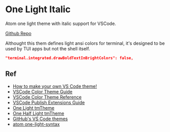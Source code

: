 # One Light Italic

Atom one light theme with italic support for VSCode.

[Github Repo](https://github.com/laggardkernel/vscode-theme-onelight)

Althought this them defines light ansi colors for terminal, it's designed to be used by TUI apps but not the shell itself.

```json
"terminal.integrated.drawBoldTextInBrightColors": false,
```

## Ref

- [How to make your own VS Code theme!](https://www.youtube.com/watch?v=pGzssFNtWXw)
- [VSCode Color Theme Guide](https://code.visualstudio.com/api/extension-guides/color-theme)
- [VSCode Color Theme Reference](https://code.visualstudio.com/api/references/theme-color)
- [VSCode Publish Extensions Guide](https://code.visualstudio.com/api/working-with-extensions/publishing-extension)
- [One Light tmTheme](https://github.com/akamud/vscode-theme-onelight/blob/master/themes/OneLight.old.tmTheme)
- [One Half Light tmTheme](https://tmtheme-editor.herokuapp.com/#!/editor/theme/One%20Half%20Light)
- [GitHub's VS Code themes](https://marketplace.visualstudio.com/items?itemName=GitHub.github-vscode-theme)
- [atom one-light-syntax](https://github.com/atom/atom/tree/master/packages/one-light-syntax)
